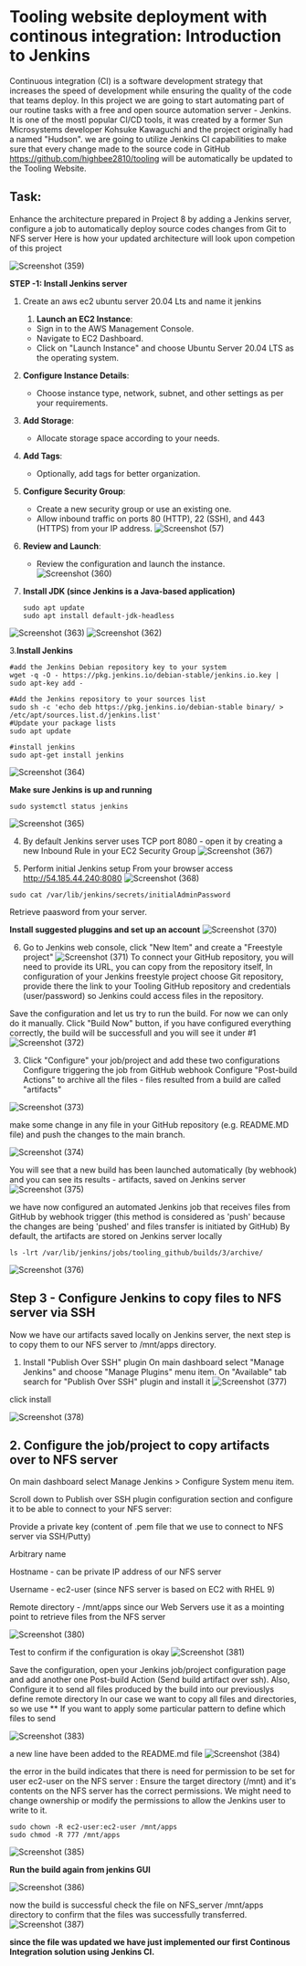 # Tooling website deployment with continous integration: Introduction to Jenkins
Continuous integration (CI) is a software development strategy that increases the speed of development while ensuring the quality of the code that teams deploy.
In this project we are going to start automating part of our routine tasks with a free and open source automation server - Jenkins. It is one of the mostl popular CI/CD tools, it was created by a former Sun Microsystems
developer Kohsuke Kawaguchi and the project originally had a named "Hudson".
we are going to utilize Jenkins CI capabilities to make sure that every change made to the source code in GitHub https://github.com/highbee2810/tooling will be automatically be updated to the Tooling Website.
## Task:
Enhance the architecture prepared in Project 8 by adding a Jenkins server, configure a job to automatically deploy source codes changes from Git to NFS server
Here is how your updated architecture will look upon competion of this project

![Screenshot (359)](https://github.com/user-attachments/assets/17557f16-d235-4672-88ee-5eff84a07954)

**STEP -1: Install Jenkins server**
1. Create an aws ec2 ubuntu server 20.04 Lts and name it jenkins
   1. **Launch an EC2 Instance**: 
   - Sign in to the AWS Management Console.
   - Navigate to EC2 Dashboard.
   - Click on "Launch Instance" and choose Ubuntu Server 20.04 LTS as the operating system.

2. **Configure Instance Details**:
   - Choose instance type, network, subnet, and other settings as per your requirements.

3. **Add Storage**:
   - Allocate storage space according to your needs.

4. **Add Tags**:
   - Optionally, add tags for better organization.


5. **Configure Security Group**:
   - Create a new security group or use an existing one.
   - Allow inbound traffic on ports 80 (HTTP), 22 (SSH), and 443 (HTTPS) from your IP address.
![Screenshot (57)](https://github.com/highbee2810/STEGHUB-DevOps-cloud-Engineering/assets/155490206/c2e660e8-e954-4dd4-88e7-b96749c55fc5)

6. **Review and Launch**:
   - Review the configuration and launch the instance.
![Screenshot (360)](https://github.com/user-attachments/assets/05843db2-975f-4029-a1a7-6fff430cc14f)


2. **Install JDK (since Jenkins is a Java-based application)**
   ```
   sudo apt update
   sudo apt install default-jdk-headless
   ```
![Screenshot (363)](https://github.com/user-attachments/assets/85d721bb-867c-4b31-8200-f20189fda46a)
![Screenshot (362)](https://github.com/user-attachments/assets/4a50e2d6-204d-4c94-b0be-f16724665eb0)

3.**Install Jenkins**
```
#add the Jenkins Debian repository key to your system
wget -q -O - https://pkg.jenkins.io/debian-stable/jenkins.io.key | sudo apt-key add -

#Add the Jenkins repository to your sources list
sudo sh -c 'echo deb https://pkg.jenkins.io/debian-stable binary/ > /etc/apt/sources.list.d/jenkins.list'
#Update your package lists
sudo apt update

#install jenkins
sudo apt-get install jenkins
```
![Screenshot (364)](https://github.com/user-attachments/assets/5da13bff-26a4-4d93-8b93-f30dba078f80)

**Make sure Jenkins is up and running**
```
sudo systemctl status jenkins
```
![Screenshot (365)](https://github.com/user-attachments/assets/ca0b5215-3bee-4e01-970f-9609052432d9)

4. By default Jenkins server uses TCP port 8080 - open it by creating a new Inbound Rule in your EC2 Security Group
![Screenshot (367)](https://github.com/user-attachments/assets/be0b39e2-a216-43f0-b8df-bf183757933f)

5. Perform initial Jenkins setup
   From your browser access http://54.185.44.240:8080
![Screenshot (368)](https://github.com/user-attachments/assets/95683310-471a-4b25-9ac6-b02fb8712143)


```
sudo cat /var/lib/jenkins/secrets/initialAdminPassword
```
Retrieve paasword from your server.

**Install suggested pluggins  and set up an account**
![Screenshot (370)](https://github.com/user-attachments/assets/68dbbdee-24f3-4d84-bc18-fad866316747)

6. Go to Jenkins web console, click "New Item" and create a "Freestyle project"
   ![Screenshot (371)](https://github.com/user-attachments/assets/eb94a690-69ac-47a9-9599-cdf3b5888850)
To connect your GitHub repository, you will need to provide its URL, you can copy from the repository itself, In configuration of your Jenkins freestyle project choose Git repository,
provide there the link to your Tooling GitHub repository and credentials (user/password) so Jenkins could access files in the repository.

Save the configuration and let us try to run the build. For now we can only do it manually. Click "Build Now" button, if you have configured everything correctly, the build will be successfull and you will see it under #1
![Screenshot (372)](https://github.com/user-attachments/assets/222db175-8c80-4c21-97cf-de7868d0455c)

3. Click "Configure" your job/project and add these two configurations Configure triggering the job from GitHub webhook Configure "Post-build Actions" to archive all the files - files resulted from a build are called "artifacts"

![Screenshot (373)](https://github.com/user-attachments/assets/f335c02f-bbdf-4283-937d-61154c53de65)

make some change in any file in your GitHub repository (e.g. README.MD file) and push the changes to the main branch.

![Screenshot (374)](https://github.com/user-attachments/assets/d48edd3d-b010-4c39-ac1d-af2b5145990d)

You will see that a new build has been launched automatically (by webhook) and you can see its results - artifacts, saved on Jenkins server
![Screenshot (375)](https://github.com/user-attachments/assets/53a676d8-5d9f-42a8-a97f-7cdf5c09fa1f)

we have now configured an automated Jenkins job that receives files from GitHub by webhook trigger (this method is considered as 'push' because the changes are being 'pushed' and files transfer is initiated by GitHub)
By default, the artifacts are stored on Jenkins server locally
```
ls -lrt /var/lib/jenkins/jobs/tooling_github/builds/3/archive/
```
![Screenshot (376)](https://github.com/user-attachments/assets/2ec20ec2-7e01-4d1a-9584-12ba5858de60)

## Step 3 - Configure Jenkins to copy files to NFS server via SSH
Now we have our artifacts saved locally on Jenkins server, the next step is to copy them to our NFS server to /mnt/apps directory.
1. Install "Publish Over SSH" plugin
   On main dashboard select "Manage Jenkins" and choose "Manage Plugins" menu item. On "Available" tab search for "Publish Over SSH" plugin and install it
![Screenshot (377)](https://github.com/user-attachments/assets/13b4366d-c372-4b47-84cc-148deab12b52)

click install

![Screenshot (378)](https://github.com/user-attachments/assets/5f5e08a5-20cd-4f5b-84e7-a3a821c4b775)

## 2. Configure the job/project to copy artifacts over to NFS server

On main dashboard select Manage Jenkins > Configure System menu item.

Scroll down to Publish over SSH plugin configuration section and configure it to be able to connect to your NFS server:

Provide a private key (content of .pem file that we use to connect to NFS server via SSH/Putty)

Arbitrary name

Hostname - can be private IP address of our NFS server

Username - ec2-user (since NFS server is based on EC2 with RHEL 9)

Remote directory - /mnt/apps since our Web Servers use it as a mointing point to retrieve files from the NFS server

![Screenshot (380)](https://github.com/user-attachments/assets/bd29d180-ffe8-4235-bb0e-5eddc17c9d9b)

Test to confirm if the configuration is okay
![Screenshot (381)](https://github.com/user-attachments/assets/47f64b1c-dc50-4971-af05-afec18107dea)

Save the configuration, open your Jenkins job/project configuration page and add another one Post-build Action (Send build artifact over ssh).
Also, Configure it to send all files produced by the build into our previouslys define remote directory In our case we want to copy all files and directories, so we use ** If you want to apply some particular pattern to define which files to send 

![Screenshot (383)](https://github.com/user-attachments/assets/905d2f37-075f-45d3-b40d-888e55ba9ccc)

a new line have been added to the README.md file
![Screenshot (384)](https://github.com/user-attachments/assets/b14c4d7b-cda5-47f0-81dd-2a1a8cc3c629)

the error in the build indicates that there is need for permission to be set for user ec2-user on the NFS server : Ensure the target directory (/mnt) and it's contents on the NFS server has the correct permissions. We might need to change ownership or modify the permissions to allow the Jenkins user to write to it.
```
sudo chown -R ec2-user:ec2-user /mnt/apps
sudo chmod -R 777 /mnt/apps
```
![Screenshot (385)](https://github.com/user-attachments/assets/3ffb571e-8da9-47fb-b360-d7dbe0d7d3a9)

**Run the build again from jenkins GUI**

![Screenshot (386)](https://github.com/user-attachments/assets/03ee6c3c-424e-4e6d-be13-1245572e259e)

now the build is successful
check the file on NFS_server /mnt/apps directory to confirm that the files was successfully transferred.
![Screenshot (387)](https://github.com/user-attachments/assets/7fc796cd-e9e8-4ed6-915f-148f55bdbe9a)

**since the file was updated we have just implemented our first Continous Integration solution using Jenkins CI.**




